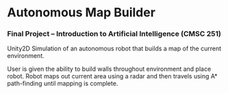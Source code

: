 # Autonomous Map Builder
### Final Project – Introduction to Artificial Intelligence (CMSC 251)

Unity2D Simulation of an autonomous robot that builds a map of the current environment.

User is given the ability to build walls throughout environment and place robot. Robot maps out current area using a radar and then travels using A* path-finding until mapping is complete.
